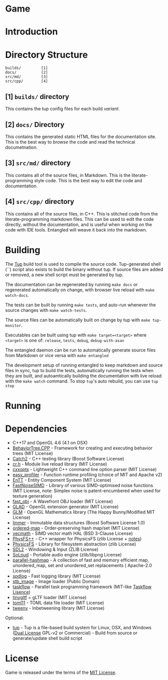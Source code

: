# Game

# Introduction

# Directory Structure

```
builds/         [1]
docs/           [2]
src/md/         [3]
src/cpp/        [4]
```

## [1] `builds/` directory

This contains the tup config files for each build *variant*.

## [2] `docs/` Directory

This contains the generated static HTML files for the documentation site. This is the best way to *browse* the code and read the technical documetnation.


## [3] `src/md/` directory

This contains all of the source files, in Markdown. This is the literate-programming style code. This is the best way to edit the code and documentation.

## [4] `src/cpp/` directory

This contains all of the source files, in C++. This is stitched code from the literate-programming markdown files. This can be used to edit the code directly, without the documentation, and is useful when working on the code with IDE tools. Entangled will weave it back into the markdown.

# Building

The [Tup](http://gittup.org/tup/) build tool is used to compile the source code. Tup-generated shell (``) script also exists to build the binary without tup. If source files are added or removed, a new shell script must be generated by tup.

The documentation can be regenerated by running `make docs` or regenerated automatically on change, with browser live reload with `make watch-docs`.

The tests can be built by running `make tests`, and auto-run whenever the source changes with `make watch-tests`.

The source files can be automatically built on change by tup with `make tup-monitor`.

Executables can be built using tup with `make target=<target>` where `<target>` is one of: `release`, `tests`, `debug`, `debug-with-asan`

The entangled daemon can be run to automatically generate source files from Markdown or vice versa with `make entangled`

The development setup of running entangled to keep markdown and source files in sync, tup to build the tests, automatically running the tests when they are built, and autoamtically building the documentation with live reload with the `make watch` command. To stop `tup`'s auto rebuild, you can use `tup stop`

# Running

# Dependencies

* C++17 and OpenGL 4.6 (4.1 on OSX)
* [BehaviorTree.CPP](https://github.com/BehaviorTree/BehaviorTree.CPP) - Framework for creating and executing behavior trees (MIT License)
* [Catch2](https://github.com/catchorg/Catch2) - C++ testing library (Boost Software License)
* [cr.h](https://github.com/fungos/cr) - Module live reload library (MIT License)
* [cxxopts](https://github.com/jarro2783/cxxopts) - Lightweight C++ command line option parser (MIT License)
* [easy_profiler](https://github.com/yse/easy_profiler) - Function runtime profiling (choice of MIT and Apache v2)
* [EnTT](https://github.com/skypjack/entt) - Entity Component System (MIT License)
* [FastNoiseSIMD](https://github.com/Auburns/FastNoiseSIMD) - Library of various SIMD-optimised noise functions (MIT License, note: Simplex noise is patent-encumbered when used for texture generation)
* [fast_obj](https://github.com/thisistherk/fast_obj) - A Wavefront OBJ loader (MIT License)
* [GLAD](https://github.com/Dav1dde/glad) - OpenGL extension generator (MIT License)
* [GLM](https://glm.g-truc.net/0.9.8/index.html) - OpenGL Mathematics library (The Happy Bunny/Modified MIT License)
* [Immer](https://github.com/arximboldi/immer.git) - Immutable data structures (Boost Software License 1.0)
* [ordered-map](https://github.com/Tessil/ordered-map) - Order-preserving hash map/set (MIT License)
* [vecmath](https://github.com/GaijinEntertainment/vecmath) - SIMD vector math HAL (BSD 3-Clause License)
* [PhysFS++](https://github.com/danielytics/physfs-hpp) - C++ wrapper for PhysicsFS (zlib License + [notes](https://github.com/Ybalrid/physfs-hpp/blob/master/LICENSE.txt))
* [PhysicsFS](http://icculus.org/physfs/) - Library for filesystem abstraction (zlib License)
* [SDL2](http://libsdl.org/) - Windowing & Input (ZLIB License)
* [SoLoud](https://github.com/jarikomppa/soloud) - Portable audio engine (zlib/libpng License)
* [parallel-hashmap](https://github.com/greg7mdp/parallel-hashmap) - A collection of fast and memory efficient map, unordered_map, set and unordered_set replacements ( Apache-2.0 License)
* [spdlog](https://github.com/gabime/spdlog) - Fast logging library (MIT License)
* [stb_image](https://github.com/nothings/stb) - Image loader (Public Domain)
* [taskflow](https://github.com/taskflow/taskflow) - Parallel task programming framework (MIT-like [Taskflow Lisence](https://github.com/taskflow/taskflow/blob/master/LICENSE))
* [tinygltf](https://github.com/syoyo/tinygltf) = gLTF loader (MIT License)
* [toml11](https://github.com/ToruNiina/toml11) - TOML data file loader (MIT License)
* [tweeny](https://github.com/mobius3/tweeny) - Inbetweening library (MIT License)

Optional:

* [tup](http://gittup.org/tup/) - Tup is a file-based build system for Linux, OSX, and Windows ([Dual License](http://gittup.org/tup/license.html) GPL-v2 or Commercial) - Build from source or generate/update shell build script

# License

Game is released under the terms of the [MIT License](https://github.com/danielytics/gou/blob/master/LICENSE).
